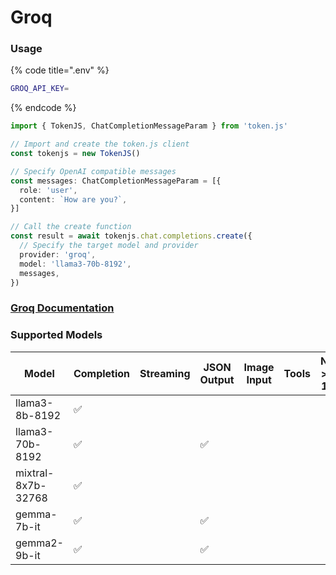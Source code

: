 # Groq

### Usage

{% code title=".env" %}
```bash
GROQ_API_KEY=
```
{% endcode %}

```typescript
import { TokenJS, ChatCompletionMessageParam } from 'token.js'

// Import and create the token.js client
const tokenjs = new TokenJS()

// Specify OpenAI compatible messages
const messages: ChatCompletionMessageParam = [{
  role: 'user',
  content: `How are you?`,
}]

// Call the create function
const result = await tokenjs.chat.completions.create({
  // Specify the target model and provider
  provider: 'groq',
  model: 'llama3-70b-8192',
  messages,
})
```

### [Groq Documentation](https://console.groq.com/docs/quickstart)

<!-- compatibility -->
### Supported Models

| Model              | Completion | Streaming | JSON Output | Image Input | Tools | N > 1 |
| ------------------ | ---------- | --------- | ----------- | ----------- | ----- | ----- |
| llama3-8b-8192     | ✅          |           |             |             |       |       |
| llama3-70b-8192    | ✅          |           | ✅           |             |       |       |
| mixtral-8x7b-32768 | ✅          |           |             |             |       |       |
| gemma-7b-it        | ✅          |           | ✅           |             |       |       |
| gemma2-9b-it       | ✅          |           | ✅           |             |       |       |

